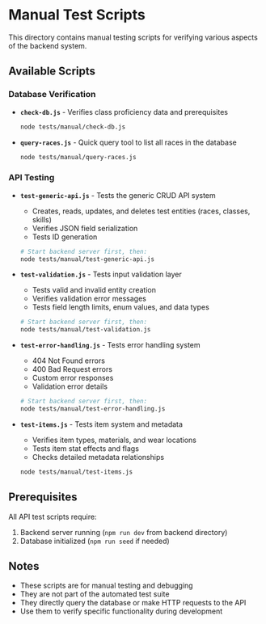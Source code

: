 # Manual Test Scripts

This directory contains manual testing scripts for verifying various aspects of the backend system.

## Available Scripts

### Database Verification

- **`check-db.js`** - Verifies class proficiency data and prerequisites
  ```bash
  node tests/manual/check-db.js
  ```

- **`query-races.js`** - Quick query tool to list all races in the database
  ```bash
  node tests/manual/query-races.js
  ```

### API Testing

- **`test-generic-api.js`** - Tests the generic CRUD API system
  - Creates, reads, updates, and deletes test entities (races, classes, skills)
  - Verifies JSON field serialization
  - Tests ID generation
  ```bash
  # Start backend server first, then:
  node tests/manual/test-generic-api.js
  ```

- **`test-validation.js`** - Tests input validation layer
  - Tests valid and invalid entity creation
  - Verifies validation error messages
  - Tests field length limits, enum values, and data types
  ```bash
  # Start backend server first, then:
  node tests/manual/test-validation.js
  ```

- **`test-error-handling.js`** - Tests error handling system
  - 404 Not Found errors
  - 400 Bad Request errors
  - Custom error responses
  - Validation error details
  ```bash
  # Start backend server first, then:
  node tests/manual/test-error-handling.js
  ```

- **`test-items.js`** - Tests item system and metadata
  - Verifies item types, materials, and wear locations
  - Tests item stat effects and flags
  - Checks detailed metadata relationships
  ```bash
  node tests/manual/test-items.js
  ```

## Prerequisites

All API test scripts require:
1. Backend server running (`npm run dev` from backend directory)
2. Database initialized (`npm run seed` if needed)

## Notes

- These scripts are for manual testing and debugging
- They are not part of the automated test suite
- They directly query the database or make HTTP requests to the API
- Use them to verify specific functionality during development
